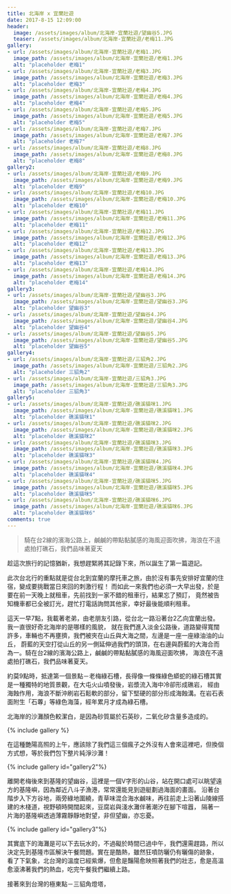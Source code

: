 ```yaml
---
title: 北海岸 x 宜蘭壯遊
date: 2017-8-15 12:09:00
header:
  image: /assets/images/album/北海岸-宜蘭壯遊/望幽谷5.JPG
  teaser: /assets/images/album/北海岸-宜蘭壯遊/老梅11.JPG
gallery:
- url: /assets/images/album/北海岸-宜蘭壯遊/老梅1.JPG
  image_path: /assets/images/album/北海岸-宜蘭壯遊/老梅1.JPG
  alt: "placeholder 老梅1"
- url: /assets/images/album/北海岸-宜蘭壯遊/老梅3.JPG
  image_path: /assets/images/album/北海岸-宜蘭壯遊/老梅3.JPG
  alt: "placeholder 老梅3"
- url: /assets/images/album/北海岸-宜蘭壯遊/老梅4.JPG
  image_path: /assets/images/album/北海岸-宜蘭壯遊/老梅4.JPG
  alt: "placeholder 老梅4"
- url: /assets/images/album/北海岸-宜蘭壯遊/老梅5.JPG
  image_path: /assets/images/album/北海岸-宜蘭壯遊/老梅5.JPG
  alt: "placeholder 老梅5"
- url: /assets/images/album/北海岸-宜蘭壯遊/老梅7.JPG
  image_path: /assets/images/album/北海岸-宜蘭壯遊/老梅7.JPG
  alt: "placeholder 老梅7"
- url: /assets/images/album/北海岸-宜蘭壯遊/老梅8.JPG
  image_path: /assets/images/album/北海岸-宜蘭壯遊/老梅8.JPG
  alt: "placeholder 老梅8"
gallery2:
- url: /assets/images/album/北海岸-宜蘭壯遊/老梅9.JPG
  image_path: /assets/images/album/北海岸-宜蘭壯遊/老梅9.JPG
  alt: "placeholder 老梅9"
- url: /assets/images/album/北海岸-宜蘭壯遊/老梅10.JPG
  image_path: /assets/images/album/北海岸-宜蘭壯遊/老梅10.JPG
  alt: "placeholder 老梅10"
- url: /assets/images/album/北海岸-宜蘭壯遊/老梅11.JPG
  image_path: /assets/images/album/北海岸-宜蘭壯遊/老梅11.JPG
  alt: "placeholder 老梅11"
- url: /assets/images/album/北海岸-宜蘭壯遊/老梅12.JPG
  image_path: /assets/images/album/北海岸-宜蘭壯遊/老梅12.JPG
  alt: "placeholder 老梅12"
- url: /assets/images/album/北海岸-宜蘭壯遊/老梅13.JPG
  image_path: /assets/images/album/北海岸-宜蘭壯遊/老梅13.JPG
  alt: "placeholder 老梅13"
- url: /assets/images/album/北海岸-宜蘭壯遊/老梅14.JPG
  image_path: /assets/images/album/北海岸-宜蘭壯遊/老梅14.JPG
  alt: "placeholder 老梅14"
gallery3:
- url: /assets/images/album/北海岸-宜蘭壯遊/望幽谷3.JPG
  image_path: /assets/images/album/北海岸-宜蘭壯遊/望幽谷3.JPG
  alt: "placeholder 望幽谷3"
- url: /assets/images/album/北海岸-宜蘭壯遊/望幽谷4.JPG
  image_path: /assets/images/album/北海岸-宜蘭壯遊/望幽谷4.JPG
  alt: "placeholder 望幽谷4"
- url: /assets/images/album/北海岸-宜蘭壯遊/望幽谷5.JPG
  image_path: /assets/images/album/北海岸-宜蘭壯遊/望幽谷5.JPG
  alt: "placeholder 望幽谷5"
gallery4:
- url: /assets/images/album/北海岸-宜蘭壯遊/三貂角2.JPG
  image_path: /assets/images/album/北海岸-宜蘭壯遊/三貂角2.JPG
  alt: "placeholder 三貂角2"
- url: /assets/images/album/北海岸-宜蘭壯遊/三貂角3.JPG
  image_path: /assets/images/album/北海岸-宜蘭壯遊/三貂角3.JPG
  alt: "placeholder 三貂角3"
gallery5:
- url: /assets/images/album/北海岸-宜蘭壯遊/礁溪貓咪1.JPG
  image_path: /assets/images/album/北海岸-宜蘭壯遊/礁溪貓咪1.JPG
  alt: "placeholder 礁溪貓咪1"
- url: /assets/images/album/北海岸-宜蘭壯遊/礁溪貓咪2.JPG
  image_path: /assets/images/album/北海岸-宜蘭壯遊/礁溪貓咪2.JPG
  alt: "placeholder 礁溪貓咪2"
- url: /assets/images/album/北海岸-宜蘭壯遊/礁溪貓咪3.JPG
  image_path: /assets/images/album/北海岸-宜蘭壯遊/礁溪貓咪3.JPG
  alt: "placeholder 礁溪貓咪3"
- url: /assets/images/album/北海岸-宜蘭壯遊/礁溪貓咪4.JPG
  image_path: /assets/images/album/北海岸-宜蘭壯遊/礁溪貓咪4.JPG
  alt: "placeholder 礁溪貓咪4"
- url: /assets/images/album/北海岸-宜蘭壯遊/礁溪貓咪5.JPG
  image_path: /assets/images/album/北海岸-宜蘭壯遊/礁溪貓咪5.JPG
  alt: "placeholder 礁溪貓咪5"
- url: /assets/images/album/北海岸-宜蘭壯遊/礁溪貓咪6.JPG
  image_path: /assets/images/album/北海岸-宜蘭壯遊/礁溪貓咪6.JPG
  alt: "placeholder 礁溪貓咪6"
comments: true
---
```


>騎在台2線的濱海公路上，鹹鹹的帶點黏膩感的海風迎面吹拂，海浪在不遠處拍打礁石，我們品味著夏天

趁這次旅行的記憶猶新，我想趕緊將其記錄下來，所以誕生了第一篇遊記。

此次台北行的重點就是從台北到宜蘭的摩托車之旅，由於沒有事先安排好宜蘭的住宿，變成要挑戰當日來回的刺激行程！
而如此一來我們也必須一大早出發，於是要在前一天晚上就租車，先前找到一家不錯的租車行，結果忘了預訂，
竟然被告知機車都已全被訂光，趕忙打電話詢問其他家，幸好最後能順利租車。

這天一早7點，我載著老弟，由老朋友引路，從台北一路沿著台2乙向宜蘭出發。我一直很好奇北海岸的是哪樣的風貌，
就在我們進入淡金公路後，道路變得寬闊許多，車輛也不再壅擠，我們被夾在山丘與大海之間，左邊是一座一座綠油油的山丘，
蔚藍的天空打從山丘的另一側延伸過我們的頭頂，在右邊與蔚藍的大海合而為一。騎在台2線的濱海公路上，鹹鹹的帶點黏膩感的海風迎面吹拂，
海浪在不遠處拍打礁石，我們品味著夏天。

約莫9點時，抵達第一個景點－老梅綠石槽，長得像一條條綠色蟒蛇的綠石槽其實是一種獨特的地質景觀，在大屯火山噴發後，岩漿流入海中冷卻形成礁岩，
經由海蝕作用，海浪不斷沖刷岩石鬆軟的部分，留下堅硬的部分形成海蝕溝。在岩石表面附生「石蓴」等綠色海藻，經年累月才成為綠石槽。

北海岸的沙灘顏色較潔白，是因為砂質屬於石英砂，二氧化矽含量多造成的。

{% include gallery %}

在這種艷陽高照的上午，應該除了我們這三個瘋子之外沒有人會來這裡吧，但換個方式想，等於我們包下整片純淨沙灘！

{% include gallery id="gallery2"%}

離開老梅後來到基隆的望幽谷，這裡是一個V字形的山谷，站在開口處可以眺望遠方的基隆嶼，因為鄰近八斗子漁港，常常還能見到遊艇劃過海面的畫面。
沿著台階步入下方谷地，兩旁綠地圍繞，青草味混合海水鹹味，再往前走上沿著山陵線搭建的木棧道，視野頓時開闊起來，豆腐岩與淺水灘伴著潮汐在腳下喧囂，
隔著一片海的基隆嶼透過薄霧靜靜地對望，非但望幽，亦忘憂。

{% include gallery id="gallery3"%}

其實底下的海灘是可以下去玩水的，不過礙於時間已過中午，我們還需趕路，所以決定先到基隆市區解決午餐問題。實在是酷熱，雖然狂噴防曬仍有曬傷的跡象，
看了下氣象，北台灣的溫度已經紫爆，但愈是豔陽愈映照著我們的壯志，愈是高溫愈滾沸著我們的熱血，吃完午餐我們繼續上路。

接著來到台灣的極東點－三貂角燈塔，


